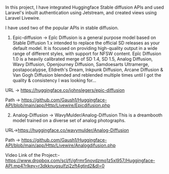 In this project, I have integrated Huggingface Stable diffusion APIs and used Laravel's inbuilt authentication using Jetstream, and created views using Laravel Livewire. 

I have used two of the popular APIs in stable diffusion.

1. Epic-diffusion -> Epîc Diffusion is a general purpose model based on Stable Diffusion 1.x intended to replace the official SD releases as your default model. It is focused on providing high-quality output in a wide range of different styles, with support for NFSW content.
Epîc Diffusion 1.0 is a heavily calibrated merge of SD 1.4, SD 1.5, Analog Diffusion, Wavy Diffusion, Openjourney Diffusion, Samdoesarts Ultramerge, postapocalypse, Elldreth's Dream, Inkpunk Diffusion, Arcane Diffusion & Van Gogh Diffusion blended and reblended multiple times until I got the quality & consistency I was looking for...

URL -> https://huggingface.co/johnslegers/epic-diffusion

Path -> https://github.com/Gaush1/Huggingface-API/blob/main/app/Http/Livewire/Epicdifusion.php

2. Analog-Diffusion -> WavyMulder/Analog-Diffusion 
This is a dreambooth model trained on a diverse set of analog photographs.

URL->https://huggingface.co/wavymulder/Analog-Diffusion

Path -> https://github.com/Gaush1/Huggingface-API/blob/main/app/Http/Livewire/Analogdifusion.php

Video Link of the Project:-https://www.dropbox.com/scl/fi/gfrmr5novdzmo1z5xl957/Huggingface-API.mp4?rlkey=r3dkknugsulfzj2zft4gtird2&dl=0
